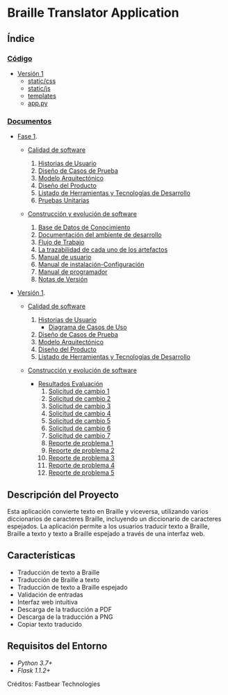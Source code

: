 # Braille Translator Application

## Índice

### [Código](Codigo)
  - [Versión 1](Codigo/Version-1)
      - [static/css](Codigo/Version-1/static/css)
      - [static/js](Codigo/Version-1/static/js)
      - [templates](Codigo/Version-1/templates)
      - [app.py](Codigo/Version-1/app.py)

### [Documentos](Documentos)
   - [Fase 1](Documentos/Fase%201%20(Demo)).
       - [Calidad de software](Documentos/Fase%201%20(Demo)/Calidad-de-software)
         1. [Historias de Usuario](Documentos/Fase%201%20(Demo)/Calidad-de-software/1-HistoriasDeUsuario.docx)
         2. [Diseño de Casos de Prueba](Documentos/Fase%201%20(Demo)/Calidad-de-software/diseño-de-casos-de-prueba)
         3. [Modelo Arquitectónico](Documentos/Fase%201%20(Demo)/Calidad-de-software/3-ModeloArquitectonico.docx)
         4. [Diseño del Producto](Documentos/Fase%201%20(Demo)/Calidad-de-software/4-DiseñoDelProducto.docx)
         5. [Listado de Herramientas y Tecnologías de Desarrollo](Documentos/Fase%201%20(Demo)/Calidad-de-software/5-ListadoDeHerramientas-TecnologiasDeDesarrollo.docx)
         6. [Pruebas Unitarias](Documentos/Fase%201%20(Demo)/Calidad-de-software/6-PruebasUnitarias.docx)
          
      - [Construcción y evolución de software](Documentos/Fase%201%20(Demo)/Construccion-y-evolucion-de-software)
         1. [Base de Datos de Conocimiento](Documentos/Fase%201%20(Demo)/Construccion-y-evolucion-de-software/BaseDeDatosDeConocimiento.pdf)
         2. [Documentación del ambiente de desarrollo](Documentos/Fase%201%20(Demo)/Construccion-y-evolucion-de-software/DocumentacionDelAmbienteDeDesarrollo.pdf)
         3. [Flujo de Trabajo](Documentos/Fase%201%20(Demo)/Construccion-y-evolucion-de-software/FlujoDeTrabajo.pdf)
         4. [La trazabilidad de cada uno de los artefactos](Documentos/Fase%201%20(Demo)/Construccion-y-evolucion-de-software/TrazabilidadDeLosArtefactos.pdf)
         5. [Manual de usuario](Documentos/Fase%201%20(Demo)/Construccion-y-evolucion-de-software/ManualDeUsuario.pdf)
         6. [Manual de instalación-Configuración](Documentos/Fase%201%20(Demo)/Construccion-y-evolucion-de-software/ManualDeInstalacionConfiguración.pdf)
         7. [Manual de programador](Documentos/Fase%201%20(Demo)/Construccion-y-evolucion-de-software/ManualDelProgramador.pdf)
         8. [Notas de Versión](Documentos/Fase%201%20(Demo)/Construccion-y-evolucion-de-software/NotasDeVersión.pdf)
           
   - [Versión 1](Documentos/Versi%C3%B3n%201.0).
      - [Calidad de software](Documentos/Versi%C3%B3n%201.0/Calidad-de-software)
        1. [Historias de Usuario](Documentos/Versi%C3%B3n%201.0/Calidad-de-software/1-HistoriasDeUsuario.pdf)
            - [Diagrama de Casos de Uso](Documentos/Versi%C3%B3n%201.0/Calidad-de-software/CasosDeUso.png)
        2. [Diseño de Casos de Prueba](Documentos/Versi%C3%B3n%201.0/Calidad-de-software/2-DiseñoDeCasosDePrueba.pdf)
        3. [Modelo Arquitectónico](Documentos/Versi%C3%B3n%201.0/Calidad-de-software/3-ModeloArquitectonico.pdf)
        4. [Diseño del Producto](Documentos/Versi%C3%B3n%201.0/Calidad-de-software/4-DiseñoDelProducto.pdf)
        5. [Listado de Herramientas y Tecnologías de Desarrollo](Documentos/Versi%C3%B3n%201.0/Calidad-de-software/5-Herramientas_TecnologiasDeDesarrollo.pdf)
     
      - [Construcción y evolución de software](Documentos/Versi%C3%B3n%201.0/Construccion-y-evolucion-de-software)
        - [Resultados Evaluación](Documentos/Versi%C3%B3n%201.0/Construccion-y-evolucion-de-software/Resultados-Evaluacion)
           1. [Solicitud de cambio 1](Documentos/Versi%C3%B3n%201.0/Construccion-y-evolucion-de-software/Resultados-Evaluacion/CR_Formato_1.xlsx)
           2. [Solicitud de cambio 2](Documentos/Versi%C3%B3n%201.0/Construccion-y-evolucion-de-software/Resultados-Evaluacion/CR_Formato_2.xlsx)
           3. [Solicitud de cambio 3](Documentos/Versi%C3%B3n%201.0/Construccion-y-evolucion-de-software/Resultados-Evaluacion/CR_Formato_3.xlsx)
           4. [Solicitud de cambio 4](Documentos/Versi%C3%B3n%201.0/Construccion-y-evolucion-de-software/Resultados-Evaluacion/CR_Formato_4.xlsx)
           5. [Solicitud de cambio 5](Documentos/Versi%C3%B3n%201.0/Construccion-y-evolucion-de-software/Resultados-Evaluacion/CR_Formato_5.xlsx)
           6. [Solicitud de cambio 6](Documentos/Versi%C3%B3n%201.0/Construccion-y-evolucion-de-software/Resultados-Evaluacion/CR_Formato_6.xlsx)
           7. [Solicitud de cambio 7](Documentos/Versi%C3%B3n%201.0/Construccion-y-evolucion-de-software/Resultados-Evaluacion/CR_Formato_7.xlsx)
           8. [Reporte de problema 1](Documentos/Versi%C3%B3n%201.0/Construccion-y-evolucion-de-software/Resultados-Evaluacion/PR_Formato_1.xlsx)
           9. [Reporte de problema 2](Documentos/Versi%C3%B3n%201.0/Construccion-y-evolucion-de-software/Resultados-Evaluacion/PR_Formato_2.xlsx)
           10. [Reporte de problema 3](Documentos/Versi%C3%B3n%201.0/Construccion-y-evolucion-de-software/Resultados-Evaluacion/PR_Formato_3.xlsx)
           11. [Reporte de problema 4](Documentos/Versi%C3%B3n%201.0/Construccion-y-evolucion-de-software/Resultados-Evaluacion/PR_Formato_4.xlsx)
           12. [Reporte de problema 5](Documentos/Versi%C3%B3n%201.0/Construccion-y-evolucion-de-software/Resultados-Evaluacion/PR_Formato_5.xlsx)
      

## Descripción del Proyecto

Esta aplicación convierte texto en Braille y viceversa, utilizando varios diccionarios de caracteres Braille, incluyendo un diccionario de caracteres espejados. La aplicación permite a los usuarios traducir texto a Braille, Braille a texto y texto a Braille espejado a través de una interfaz web.

## Características

- Traducción de texto a Braille
- Traducción de Braille a texto
- Traducción de texto a Braille espejado
- Validación de entradas
- Interfaz web intuitiva
- Descarga de la traducción a PDF
- Descarga de la traducción a PNG
- Copiar texto traducido

## Requisitos del Entorno

- *Python 3.7+*
- *Flask 1.1.2+*

Créditos: Fastbear Technologies

